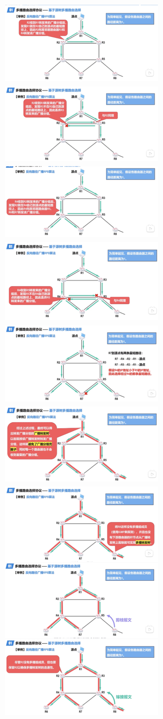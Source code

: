 

![](../../../../../../../../../Assets/Pics/Screenshot%202023-05-19%20at%2011.39.30%20AM.png)

![](../../../../../../../../../Assets/Pics/Screenshot%202023-05-19%20at%2011.39.55%20AM.png)


![](../../../../../../../../../Assets/Pics/Screenshot%202023-05-19%20at%2011.39.09%20AM.png)

![](../../../../../../../../../Assets/Pics/Screenshot%202023-05-19%20at%2011.38.51%20AM.png)

![](../../../../../../../../../Assets/Pics/Screenshot%202023-05-19%20at%2011.40.19%20AM.png)

![](../../../../../../../../../Assets/Pics/Screenshot%202023-05-19%20at%2011.40.36%20AM.png)

![](../../../../../../../../../Assets/Pics/Screenshot%202023-05-19%20at%2011.41.04%20AM.png)
![](../../../../../../../../../Assets/Pics/Screenshot%202023-05-19%20at%2011.41.36%20AM.png)
![](../../../../../../../../../Assets/Pics/Screenshot%202023-05-19%20at%2011.41.50%20AM.png)
